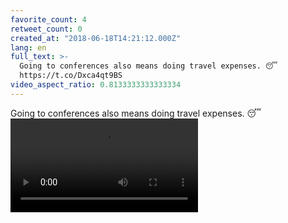 ```yaml
---
favorite_count: 4
retweet_count: 0
created_at: "2018-06-18T14:21:12.000Z"
lang: en
full_text: >-
  Going to conferences also means doing travel expenses. 😴
  https://t.co/Dxca4qt9BS
video_aspect_ratio: 0.8133333333333334
---
```


Going to conferences also means doing travel expenses. 😴
![Embedded Video](https://twitter-media-coderbyheart.s3.eu-north-1.amazonaws.com/1008716259872202753-Df-uCz1W0AAKBq3.mp4)
